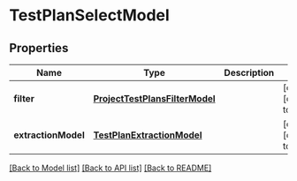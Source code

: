 # TestPlanSelectModel
## Properties

| Name | Type | Description | Notes |
|------------ | ------------- | ------------- | -------------|
| **filter** | [**ProjectTestPlansFilterModel**](ProjectTestPlansFilterModel.md) |  | [optional] [default to null] |
| **extractionModel** | [**TestPlanExtractionModel**](TestPlanExtractionModel.md) |  | [optional] [default to null] |

[[Back to Model list]](../README.md#documentation-for-models) [[Back to API list]](../README.md#documentation-for-api-endpoints) [[Back to README]](../README.md)

